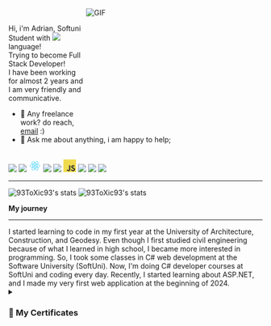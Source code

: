 <div>
    <img align="right" alt="GIF" src="https://github.com/abhisheknaiidu/abhisheknaiidu/blob/master/code.gif" width="350" height="220"><img/>
    
  Hi, i'm Adrian, Softuni Student with <img height="25" src="https://user-images.githubusercontent.com/25181517/121405384-444d7300-c95d-11eb-959f-913020d3bf90.png"> language! 
  <br/>Trying to become Full Stack Developer! <br/>
  I have been working for almost 2 years and I am very friendly and communicative.<br/>
  - 💼 Any freelance work? do reach, [email](mailto:adrianantoanov@abv.bg) :)<br/>
  - 💬 Ask me about anything, i am happy to help;
<div>
    
<br/>
<code><img height="25" src="https://user-images.githubusercontent.com/25181517/121405384-444d7300-c95d-11eb-959f-913020d3bf90.png"></code>
<code><img height="25" src="https://github.com/marwin1991/profile-technology-icons/assets/19180175/3b371807-db7c-45b4-8720-c0cfc901680a"></code>
<code><img height="25" src="https://raw.githubusercontent.com/github/explore/80688e429a7d4ef2fca1e82350fe8e3517d3494d/topics/react/react.png"></code>
<code><img height="25" src="https://user-images.githubusercontent.com/25181517/192158954-f88b5814-d510-4564-b285-dff7d6400dad.png"></code>
<code><img height="25" src="https://user-images.githubusercontent.com/25181517/183898674-75a4a1b1-f960-4ea9-abcb-637170a00a75.png"></code>
<code><img height="25" src="https://raw.githubusercontent.com/github/explore/80688e429a7d4ef2fca1e82350fe8e3517d3494d/topics/javascript/javascript.png"></code>
<code><img height="25" src="https://cdn.jsdelivr.net/gh/devicons/devicon/icons/dotnetcore/dotnetcore-original.svg"></code>
<code><img height="25" src="https://codeopinion.com/wp-content/uploads/2017/10/Bitmap-MEDIUM_Entity-Framework-Core-Logo_2colors_Square_Boxed_RGB.png"></code>
<code><img height="25" src="https://www.simplilearn.com/ice9/free_resources_article_thumb/ASP.NET_logo.jpg"></code>
<hr/>

<div>

![93ToXic93's stats](https://github-readme-stats.vercel.app/api?username=93ToXic93&show_icons=true&theme=dark&title_color=ffffff&bg_color=0d1117)
![93ToXic93's stats](https://github-readme-stats.vercel.app/api/top-langs/?username=93ToXic93&layout=compact&bg_color=0d1117&title_color=ffffff&text_color=c9d1d9)

**My journey**
<hr/>
I started learning to code in my first year at the University of Architecture, Construction, and Geodesy. Even though I first studied civil engineering because of what I learned in high school, I became more interested in programming. So, I took some classes in C# web development at the Software University (SoftUni). Now, I'm doing C# developer courses at SoftUni and coding every day. Recently, I started learning about ASP.NET, and I made my very first web application at the beginning of 2024.

<details>
 <summary><h3>📜 My Certificates</h3></summary>
     
<code><img  alt="Basic" width="300px" style="padding-right:10px;" src="https://github.com/93ToXic93/93ToXic93/assets/122994130/210ad4a8-b1c9-456c-b936-3bc63125f56d" /></code>
<code><img  alt="Advance" width="300px" style="padding-right:10px;" src="https://github.com/93ToXic93/93ToXic93/assets/122994130/4f085b74-1087-471b-a48a-f0fd7dcd9103" /></code>
<code><img  alt="OOP" width="300px" style="padding-right:10px;" src="https://github.com/93ToXic93/93ToXic93/assets/122994130/c389bc01-ec46-44b7-8980-5e5fe56a27c3" /></code>
<code><img  alt="MSSQL" width="300px" style="padding-right:10px;" src="https://github.com/93ToXic93/93ToXic93/assets/122994130/ba7aef84-f29e-40f0-a6ce-1c98571a83ff" /></code>
<code><img  alt="EntityFramework" width="300px" style="padding-right:10px;" src="https://github.com/93ToXic93/93ToXic93/assets/122994130/9daff46b-29f7-4413-a05e-2a3ec288c02f" /></code> 
<code><img  alt="Fundamentals" width="300px" style="padding-right:10px;" src="https://github.com/93ToXic93/ToXic-s-game-/assets/122994130/b9815553-23c5-41fe-8d2a-6f316fc30f53" /></code>
<code><img  alt="ASP.NET adv" width="300px" style="padding-right:10px;" src="https://github.com/93ToXic93/BMW-Final-Project/assets/122994130/1633d873-0cee-47d1-a43c-5e2bb9304310" /></code>
<code><img  alt="ASP.NET fund" width="300px" style="padding-right:10px;" src="https://github.com/93ToXic93/ToXic-s-game-/assets/122994130/a889cbe9-de1c-43dd-a22e-b915364a8a1f" /></code> 

</details>




